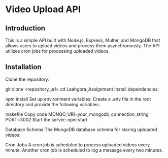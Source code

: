 # Video Upload API

## Introduction
This is a simple API built with Node.js, Express, Multer, and MongoDB that allows users to upload videos and process them asynchronously. The API utilizes cron jobs for processing uploaded videos.

## Installation
 Clone the repository:
 
   git clone <repository_url>
   cd Laahgora_Assignment
Install dependencies:

npm install
Set up environment variables:
Create a .env file in the root directory and provide the following variables:

makefile
Copy code
MONGO_URI=your_mongodb_connection_string
PORT=3002
Start the server:
npm start


Database Schema
The MongoDB database schema for storing uploaded videos:


Cron Jobs
A cron job is scheduled to process uploaded videos every minute.
Another cron job is scheduled to log a message every two minutes.
